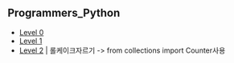 ## Programmers_Python


* [Level 0](https://github.com/Yusiwon/Programmers_Python/tree/main/src/level0)
* [Level 1](https://github.com/Yusiwon/Programmers_Python/tree/main/src/level1)
* [Level 2](https://github.com/Yusiwon/Programmers_Python/tree/main/src/level2)
| 롤케이크자르기 -> from collections import Counter사용
